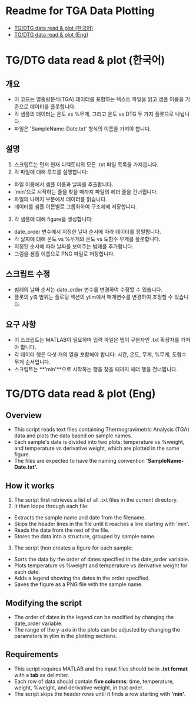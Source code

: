 # Readme for TGA Data Plotting
- [TG/DTG data read & plot (한국어)](#TG/DTG-data-read-&-plot-(한국어))
- [TG/DTG data read & plot (Eng)](#TG/DTG-data-read-&-plot-(Eng))

# TG/DTG data read & plot (한국어)

## 개요
- 이 코드는 열중량분석(TGA) 데이터를 포함하는 텍스트 파일을 읽고 샘플 이름을 기준으로 데이터를 플롯합니다.
- 각 샘플의 데이터는 온도 vs %무게, 그리고 온도 vs DTG 두 가지 플롯으로 나뉩니다. 
- 파일은 'SampleName-Date.txt' 형식의 이름을 가져야 합니다.

## 설명
1. 스크립트는 먼저 현재 디렉토리의 모든 .txt 파일 목록을 가져옵니다.
2. 각 파일에 대해 루프를 실행합니다:
- 파일 이름에서 샘플 이름과 날짜를 추출합니다.
- 'min'으로 시작하는 줄을 찾을 때까지 파일의 헤더 줄을 건너뜁니다.
- 파일의 나머지 부분에서 데이터를 읽습니다.
- 데이터를 샘플 이름별로 그룹화하여 구조체에 저장합니다.
3. 각 샘플에 대해 figure을 생성합니다:
- date_order 변수에서 지정한 날짜 순서에 따라 데이터를 정렬합니다.
- 각 날짜에 대해 온도 vs %무게와 온도 vs 도함수 무게를 플롯합니다.
- 지정된 순서에 따라 날짜를 보여주는 범례를 추가합니다.
- 그림을 샘플 이름으로 PNG 파일로 저장합니다.

## 스크립트 수정
- 범례의 날짜 순서는 date_order 변수를 변경하여 수정할 수 있습니다.
- 플롯의 y축 범위는 플로팅 섹션의 ylim에서 매개변수를 변경하여 조정할 수 있습니다.

## 요구 사항
- 이 스크립트는 MATLAB이 필요하며 입력 파일은 탭이 구분자인 .txt 확장자를 가져야 합니다.
- 각 데이터 행은 다섯 개의 열을 포함해야 합니다: 시간, 온도, 무게, %무게, 도함수 무게 순서입니다.
- 스크립트는 **'min'**으로 시작하는 행을 찾을 때까지 헤더 행을 건너뜁니다.


# TG/DTG data read & plot (Eng)

## Overview
- This script reads text files containing Thermogravimetric Analysis (TGA) data and plots the data based on sample names.
- Each sample's data is divided into two plots: temperature vs %weight, and temperature vs derivative weight, which are plotted in the same figure.
- The files are expected to have the naming convention **'SampleName-Date.txt'.**

## How it works
1. The script first retrieves a list of all .txt files in the current directory.
2. It then loops through each file:
- Extracts the sample name and date from the filename.
- Skips the header lines in the file until it reaches a line starting with 'min'.
- Reads the data from the rest of the file.
- Stores the data into a structure, grouped by sample name.
3. The script then creates a figure for each sample:
- Sorts the data by the order of dates specified in the date_order variable.
- Plots temperature vs %weight and temperature vs derivative weight for each date.
- Adds a legend showing the dates in the order specified.
- Saves the figure as a PNG file with the sample name.

## Modifying the script
- The order of dates in the legend can be modified by changing the date_order variable.
- The range of the y-axis in the plots can be adjusted by changing the parameters in ylim in the plotting sections.

## Requirements
- This script requires MATLAB and the input files should be in **.txt format** with a **tab** as delimiter. 
- Each row of data should contain **five columns**: time, temperature, weight, %weight, and derivative weight, in that order.
- The script skips the header rows until it finds a row starting with **'min'**.
